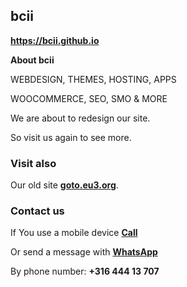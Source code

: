 ## <strong>bcii</strong>
<a href="https://bcii.github.io/"><strong>https://bcii.github.io</strong></a>
  
<strong>About bcii</strong>

WEBDESIGN, THEMES, HOSTING, APPS

WOOCOMMERCE, SEO, SMO & MORE

We are about to redesign our site.

So visit us again to see more.

### <strong>Visit also</strong>
Our old site <a href="http://goto.eu3.org"><strong>goto.eu3.org</strong></a>.

### <strong>Contact us</strong>
If You use a mobile device <a href="tel:31644413707"><strong>Call</strong></a>

Or send a message with <a href="https://wa.me/31644413707" target="_blank" rel="noopener"><strong>WhatsApp</strong></a>

By phone number: <strong>+316 444 13 707</strong>
